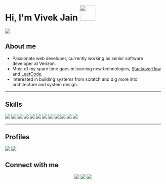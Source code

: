 <h1>Hi, I'm Vivek Jain <img width='50px' src='https://media.giphy.com/media/w1OBpBd7kJqHrJnJ13/giphy.gif'><img></h1>
<picture><img src='https://res.cloudinary.com/practicaldev/image/fetch/s--YKFccx7a--/c_limit%2Cf_auto%2Cfl_progressive%2Cq_66%2Cw_880/https://dev-to-uploads.s3.amazonaws.com/i/yygcr372zo1lyg32mmv1.gif'></img></picture>
<h2>About me</h2>

 - Passionate web developer, currently working as senior software developer at Verizon.
 - Most of my spare time goes in learning new technologies, [Stackoverflow](https://stackoverflow.com/users/9624435/code-maniac) and [LeetCode](https://leetcode.com/vivekjain202/).
 - Interested in building systems from scratch and dig more into architecture and system design.  

<hr>
<h2>Skills</h2>
<span><img src='https://img.shields.io/badge/HTML-239120?style=for-the-badge&logo=html5&logoColor=white'></img></<span>
<span><img src='https://img.shields.io/badge/CSS-239120?&style=for-the-badge&logo=css3&logoColor=white'></img></span>
<span><img src='https://img.shields.io/badge/JavaScript-F7DF1E?style=for-the-badge&logo=javascript&logoColor=black'></img></span>
<span><img src='https://img.shields.io/badge/React-20232A?style=for-the-badge&logo=react&logoColor=61DAFB'></img></span>
<span><img src='https://img.shields.io/badge/Next-black?style=for-the-badge&logo=next.js&logoColor=white'></img></span>
<span><img src='https://img.shields.io/badge/Node.js-43853D?style=for-the-badge&logo=node.js&logoColor=white'></img></span>
<span><img src='https://img.shields.io/badge/TypeScript-007ACC?style=for-the-badge&logo=typescript&logoColor=white'></img></span>
<span><img src='https://img.shields.io/badge/Express.js-404D59?style=for-the-badge'></img></span>
<span><img src='https://img.shields.io/badge/Bootstrap-563D7C?style=for-the-badge&logo=bootstrap&logoColor=white'></img></span>
<span><img src='https://img.shields.io/badge/Electron-191970?style=for-the-badge&logo=Electron&logoColor=white'></img></span>
<span><img src='https://img.shields.io/badge/react_native-%2320232a.svg?style=for-the-badge&logo=react&logoColor=%2361DAFB'></img></span>
<span><img src='https://img.shields.io/badge/styled--components-DB7093?style=for-the-badge&logo=styled-components&logoColor=white'></img></span>

<hr>
<h2>Profiles</h2>
<a href='https://img.shields.io/badge/-Stackoverflow-FE7A16?style=for-the-badge&logo=stack-overflow&logoColor=white'><img src='https://img.shields.io/badge/-Stackoverflow-FE7A16?style=for-the-badge&logo=stack-overflow&logoColor=white'></img></a>
<a href='https://leetcode.com/vivekjain202/'><img src='https://img.shields.io/badge/LeetCode-000000?style=for-the-badge&logo=LeetCode&logoColor=#d16c06'></img></a>

<br>
<h2>Connect with me</h2>
<p align='center'>
<a href='https://in.linkedin.com/in/vivek-jain-16957a56'><img src='https://img.shields.io/badge/linkedin-%230077B5.svg?style=for-the-badge&logo=linkedin&logoColor=white'></img></a>
<a href=''><img src='https://img.shields.io/badge/github-%23121011.svg?style=for-the-badge&logo=github&logoColor=white'></img></a>
<a href='mailto:v.jain.202@gmail.com'><img src='https://img.shields.io/badge/Gmail-D14836?style=for-the-badge&logo=gmail&logoColor=white'></img></a>
</p>
